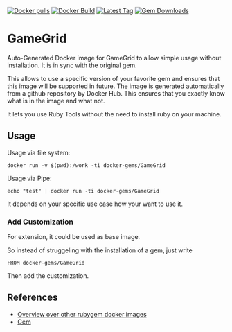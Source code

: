 [![Docker pulls](https://img.shields.io/docker/pulls/rubygem/GameGrid.svg)](https://hub.docker.com/r/rubygem/GameGrid/)
[![Docker Build](https://img.shields.io/docker/automated/rubygem/GameGrid.svg)](https://hub.docker.com/r/rubygem/GameGrid/)
[![Latest Tag](https://img.shields.io/github/tag/docker-rubygem/GameGrid.svg)](https://hub.docker.com/r/rubygem/GameGrid/)
[![Gem Downloads](https://img.shields.io/gem/dt/GameGrid.svg)](https://rubygems.org/gems/GameGrid/)
# GameGrid

Auto-Generated Docker image for GameGrid to allow simple usage without installation.
It is in sync with the original gem.

This allows to use a specific version of your favorite gem and ensures that this image will be supported in future.
The image is generated automatically from a github repository by Docker Hub.
This ensures that you exactly know what is in the image and what not.

It lets you use Ruby Tools without the need to install ruby on your machine.

## Usage

Usage via file system:

`docker run -v $(pwd):/work -ti docker-gems/GameGrid`

Usage via Pipe:

`echo "test" | docker run -ti docker-gems/GameGrid`

It depends on your specific use case how your want to use it.

### Add Customization

For extension, it could be used as base image.

So instead of struggeling with the installation of a gem, just write

`FROM docker-gems/GameGrid`

Then add the customization.

## References

 - [Overview over other rubygem docker images](https://github.com/thinkbot/docker-rubygem)
 - [Gem](https://rubygems.org/gems/GameGrid/)
